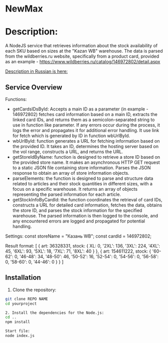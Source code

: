 # NewMax

# Description: 
A NodeJS service that retrieves information about the stock availability of each SKU based on sizes at the "Kazan WB" warehouse. The data is parsed from the wildberries.ru website, specifically from a product card, provided as an example - https://www.wildberries.ru/catalog/146972802/detail.aspx

[Description in Russian is here:](task.txt)

## Service Overview

Functions:

- getCardsIDsById: Accepts a main ID as a parameter (in example - 146972802) fetches card information based on a main ID, extracts the linked card IDs, and returns them as a semicolon-separated string to use in function like parameter. If any errors occur during the process, it logs the error and propagates it for additional error handling. It use link for fetch which is generated by ID in function wbUrlById.
- wbUrlById:  function generates a URL for fetching information based on the provided ID. It takes an ID, determines the hosting server based on the vol range, constructs a URL, and returns the URL.
- getStoreIdByName: function is designed to retrieve a store ID based on the provided store name. It makes an asynchronous HTTP GET request to a static JSON file containing store information. Parses the JSON response to obtain an array of store information objects. 
- parseElements: the function is designed to parse and structure data related to articles and their stock quantities in different sizes, with a focus on a specific warehouse. It returns an array of objects representing the parsed information for each article.
- getStockInfoByCardId: the function coordinates the retrieval of card IDs, constructs a URL for detailed card information, fetches the data, obtains the store ID, and parses the stock information for the specified warehouse. The parsed information is then logged to the console, and any encountered errors are logged and propagated for potential handling.


Settings:
const storeName = "Казань WB";
const cardId = 146972802;

Result format:
  [
    {
    art: 36328331,
    stock: {
      XL: 0,
      '2XL': 136,
      '3XL': 224,
      '4XL': 45,
      '6XL': 93,
      '5XL': 18,
      '7XL': 71,
      '8XL': 40
    }
  },
  {
    art: 154611222,
    stock: {
      '60-62': 0,
      '46-48': 34,
      '48-50': 46,
      '50-52': 16,
      '52-54': 0,
      '54-56': 0,
      '56-58': 0,
      '58-60': 0,
      '44-46': 0
    }
  }
]


## Installation
   
1. Clone the repository:

```bash
git clone REPO NAME
cd yourproject

2. Install the dependencies for the Node.js:
cd ..
npm install

Start file:
node index.js


